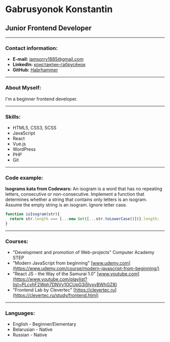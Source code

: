 # Gabrusyonok Konstantin

## Junior Frontend Developer

---

### Contact information:

- **E-mail:** iamsorry1885@gmail.com
- **LinkedIn:** [константин-габрусёнок](https://www.linkedin.com/in/%D0%BA%D0%BE%D0%BD%D1%81%D1%82%D0%B0%D0%BD%D1%82%D0%B8%D0%BD-%D0%B3%D0%B0%D0%B1%D1%80%D1%83%D1%81%D1%91%D0%BD%D0%BE%D0%BA-034182215/)
- **GitHub:** [Habrhammer](https://github.com/Habrhammer)

---

### About Myself:

I'm a beginner frontend developer.

---

### Skills:

- HTML5, CSS3, SCSS
- JavaScript
- React
- Vue.js
- WordPress
- PHP
- Git

---

### Code example:

**Isograms kata from Codewars:**
An isogram is a word that has no repeating letters, consecutive or non-consecutive. Implement a function that determines whether a string that contains only letters is an isogram. Assume the empty string is an isogram. Ignore letter case.

```javascript
function isIsogram(str){
  return str.length === [...new Set([...str.toLowerCase()])].length;
}
```

---

### Courses:

- "Development and promotion of Web-projects" Computer Academy STEP
- "Modern JavaScript from beginning"  [www.udemy.com](https://www.udemy.com/course/modern-javascript-from-beginning/) 
- "React JS - the Way of the Samurai 1.0" [www.youtube.com](https://www.youtube.com/playlist?list=PLcvhF2Wqh7DNVy1OCUpG3i5lyxyBWhGZ8)
- "Frontend Lab by Clevertec" [https://clevertec.ru](https://clevertec.ru/study/frontend.html) 

---

### Languages:

- English \- Beginner/Elementary
- Belarusian - Native
- Russian \- Native